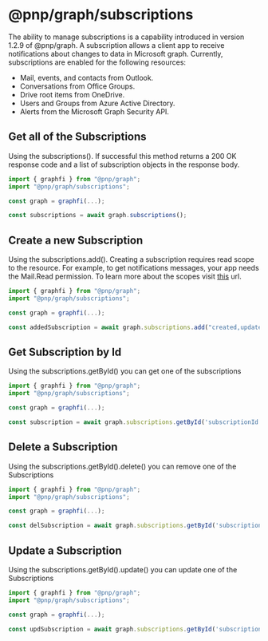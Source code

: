 # @pnp/graph/subscriptions

The ability to manage subscriptions is a capability introduced in version 1.2.9 of @pnp/graph. A subscription allows a client app to receive notifications about changes to data in Microsoft graph. Currently, subscriptions are enabled for the following resources:

* Mail, events, and contacts from Outlook.
* Conversations from Office Groups.
* Drive root items from OneDrive.
* Users and Groups from Azure Active Directory.
* Alerts from the Microsoft Graph Security API.

## Get all of the Subscriptions

Using the subscriptions(). If successful this method returns a 200 OK response code and a list of subscription objects in the response body.

```TypeScript
import { graphfi } from "@pnp/graph";
import "@pnp/graph/subscriptions";

const graph = graphfi(...);

const subscriptions = await graph.subscriptions();

```

## Create a new Subscription

Using the subscriptions.add(). Creating a subscription requires read scope to the resource. For example, to get notifications messages, your app needs the Mail.Read permission. To learn more about the scopes visit [this](https://docs.microsoft.com/en-us/graph/api/subscription-post-subscriptions?view=graph-rest-1.0) url.

```TypeScript
import { graphfi } from "@pnp/graph";
import "@pnp/graph/subscriptions";

const graph = graphfi(...);

const addedSubscription = await graph.subscriptions.add("created,updated", "https://webhook.azurewebsites.net/api/send/myNotifyClient", "me/mailFolders('Inbox')/messages", "2019-11-20T18:23:45.9356913Z");

```

## Get Subscription by Id

Using the subscriptions.getById() you can get one of the subscriptions

```TypeScript
import { graphfi } from "@pnp/graph";
import "@pnp/graph/subscriptions";

const graph = graphfi(...);

const subscription = await graph.subscriptions.getById('subscriptionId')();

```

## Delete a Subscription

Using the subscriptions.getById().delete() you can remove one of the Subscriptions

```TypeScript
import { graphfi } from "@pnp/graph";
import "@pnp/graph/subscriptions";

const graph = graphfi(...);

const delSubscription = await graph.subscriptions.getById('subscriptionId').delete();

```

## Update a Subscription

Using the subscriptions.getById().update() you can update one of the Subscriptions

```TypeScript
import { graphfi } from "@pnp/graph";
import "@pnp/graph/subscriptions";

const graph = graphfi(...);

const updSubscription = await graph.subscriptions.getById('subscriptionId').update({changeType: "created,updated,deleted" });

```
